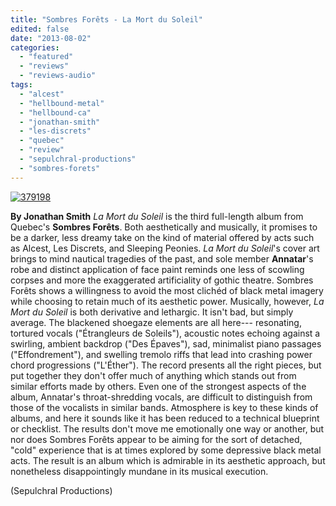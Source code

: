 ```yaml
---
title: "Sombres Forêts - La Mort du Soleil"
edited: false
date: "2013-08-02"
categories:
  - "featured"
  - "reviews"
  - "reviews-audio"
tags:
  - "alcest"
  - "hellbound-metal"
  - "hellbound-ca"
  - "jonathan-smith"
  - "les-discrets"
  - "quebec"
  - "review"
  - "sepulchral-productions"
  - "sombres-forets"
---
```


[![379198](http://www.hellbound.ca/wp-content/uploads/2013/08/379198.jpg)](http://www.hellbound.ca/wp-content/uploads/2013/08/379198.jpg)

**By Jonathan Smith** _La Mort du Soleil_ is the third full-length album from Quebec's **Sombres Forêts**. Both aesthetically and musically, it promises to be a darker, less dreamy take on the kind of material offered by acts such as Alcest, Les Discrets, and Sleeping Peonies. _La Mort du Soleil_'s cover art brings to mind nautical tragedies of the past, and sole member **Annatar**'s robe and distinct application of face paint reminds one less of scowling corpses and more the exaggerated artificiality of gothic theatre. Sombres Forêts shows a willingness to avoid the most clichéd of black metal imagery while choosing to retain much of its aesthetic power. Musically, however, _La Mort du Soleil_ is both derivative and lethargic. It isn't bad, but simply average. The blackened shoegaze elements are all here--- resonating, tortured vocals ("Étrangleurs de Soleils"), acoustic notes echoing against a swirling, ambient backdrop ("Des Épaves"), sad, minimalist piano passages ("Effondrement"), and swelling tremolo riffs that lead into crashing power chord progressions ("L'Éther"). The record presents all the right pieces, but put together they don't offer much of anything which stands out from similar efforts made by others. Even one of the strongest aspects of the album, Annatar's throat-shredding vocals, are difficult to distinguish from those of the vocalists in similar bands. Atmosphere is key to these kinds of albums, and here it sounds like it has been reduced to a technical blueprint or checklist. The results don't move me emotionally one way or another, but nor does Sombres Forêts appear to be aiming for the sort of detached, "cold" experience that is at times explored by some depressive black metal acts. The result is an album which is admirable in its aesthetic approach, but nonetheless disappointingly mundane in its musical execution.

(Sepulchral Productions)
